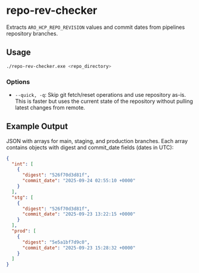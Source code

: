 # repo-rev-checker

Extracts `ARO_HCP_REPO_REVISION` values and commit dates from pipelines repository branches.

## Usage

```bash
./repo-rev-checker.exe <repo_directory>
```

### Options

- `--quick, -q`: Skip git fetch/reset operations and use repository as-is. This is faster but uses the current state of the repository without pulling latest changes from remote.

## Example Output

JSON with arrays for main, staging, and production branches. Each array contains objects with digest and commit_date fields (dates in UTC):

```json
{
  "int": [
    {
      "digest": "526f70d3d81f",
      "commit_date": "2025-09-24 02:55:10 +0000"
    }
  ],
  "stg": [
    {
      "digest": "526f70d3d81f",
      "commit_date": "2025-09-23 13:22:15 +0000"
    }
  ],
  "prod": [
    {
      "digest": "5e5a1bf7d9c0",
      "commit_date": "2025-09-23 15:28:32 +0000"
    }
  ]
}
```
